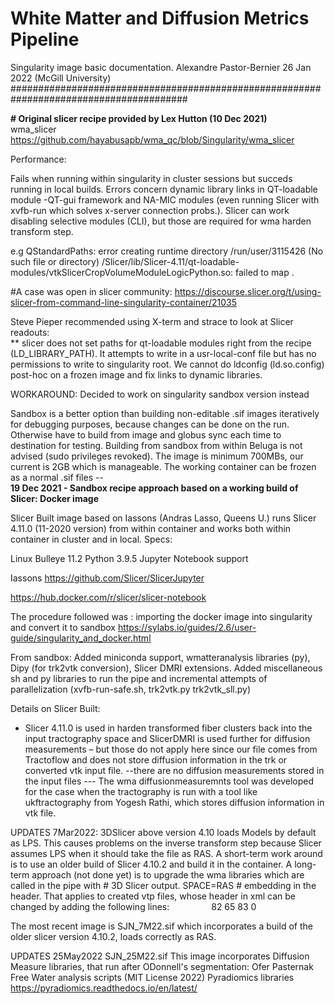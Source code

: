 # White Matter and Diffusion Metrics Pipeline
Singularity image basic documentation. Alexandre Pastor-Bernier 26 Jan 2022 (McGill University)
########################################################################################
                                
**# Original slicer recipe provided by Lex Hutton (10 Dec 2021)**                                                                                                        
wma_slicer
https://github.com/hayabusapb/wma_qc/blob/Singularity/wma_slicer                                                                                                                                            

Performance:

Fails when running within singularity in cluster sessions but succeds running in local builds.
Errors concern dynamic library links in QT-loadable module -QT-gui framework and NA-MIC modules (even running Slicer with xvfb-run which solves x-server connection probs.).  Slicer can work disabling selective modules (CLI), but those are required for  wma harden transform step.                                                                                                                        
             
e.g
QStandardPaths: error creating runtime directory /run/user/3115426 (No such file or directory) /Slicer/lib/Slicer-4.11/qt-loadable-modules/vtkSlicerCropVolumeModuleLogicPython.so: failed to map .


#A case was open in slicer community:
https://discourse.slicer.org/t/using-slicer-from-command-line-singularity-container/21035

Steve Pieper recommended using
X-term and strace to look at Slicer readouts:                                                                                                                                                            
** slicer does not set paths for qt-loadable modules right from the recipe (LD_LIBRARY_PATH). It attempts to write in a usr-local-conf file but has no permissions to write to singularity root. 
We cannot do ldconfig (ld.so.config) post-hoc on a frozen image and fix links to dynamic libraries.
                                                                                                        
WORKAROUND: Decided to work on singularity sandbox version instead
                                                                                                                                    
Sandbox is a better option than building non-editable .sif images iteratively for debugging purposes, because changes can be done on the run. Otherwise have to build from image and globus sync each time to destination for testing. Building from sandbox from within Beluga is not advised (sudo privileges revoked). The image is minimum 700MBs, our current is 2GB which is manageable. The working container can be frozen as a normal .sif files --                                                             
**19 Dec 2021 - Sandbox recipe approach based on a working build of Slicer: Docker image** 

Slicer Built image based on Iassons (Andras Lasso, Queens U.)
runs Slicer 4.11.0 (11-2020 version) from within container and works both within container in cluster and in local.
Specs:

Linux Bulleye 11.2
Python 3.9.5
Jupyter Notebook support

Iassons https://github.com/Slicer/SlicerJupyter
                                                                              
https://hub.docker.com/r/slicer/slicer-notebook

The procedure followed was : importing the docker image into singularity and convert it to sandbox
https://sylabs.io/guides/2.6/user-guide/singularity_and_docker.html
                                                                                                                    
From sandbox:
Added miniconda support, wmatteranalysis libraries (py),  Dipy (for trk2vtk conversion), Slicer DMRI extensions. Added miscellaneous sh and py libraries  to run the pipe and incremental attempts of parallelization (xvfb-run-safe.sh, trk2vtk.py trk2vtk_sll.py)


Details on Slicer Built:
                                                                                                          
* Slicer 4.11.0 is used in harden transformed fiber clusters back into the input tractography space and
SlicerDMRI is used further for diffusion measurements – but those do not apply here since our file comes from Tractoflow and does not store diffusion information in the trk or converted vtk input file.
--there are no diffusion measurements stored in the input files ---  The wma diffusionmeasuremnts tool was developed for the case when the tractography is run with a tool like ukftractography from Yogesh Rathi, which stores diffusion information in vtk file.

UPDATES 7Mar2022: 
3DSlicer above version 4.10 loads Models by default as LPS. This causes problems on the inverse transform step because Slicer assumes LPS when it should take the file as RAS. A short-term work around is to use an older build of Slicer 4.10.2 and build it in the container.
A long-term approach (not done yet) is to upgrade the wma libraries which are called in the pipe with # 3D Slicer output. SPACE=RAS # embedding in the header. That applies to created vtp files, whose header in xml can be changed by adding the following lines:
    <FieldData>
      <Array type="String" Name="SPACE" NumberOfTuples="1" format="ascii">
        82 65 83 0
      </Array>
    </FieldData>
 
The most recent image is SJN_7M22.sif which incorporates a build of the older slicer version 4.10.2, loads correctly as RAS.

UPDATES 25May2022
SJN_25M22.sif This image incorporates Diffusion Measure libraries, that run after ODonnell's segmentation:
              Ofer Pasternak Free Water analysis scripts (MIT License 2022)
              Pyradiomics libraries
              https://pyradiomics.readthedocs.io/en/latest/
